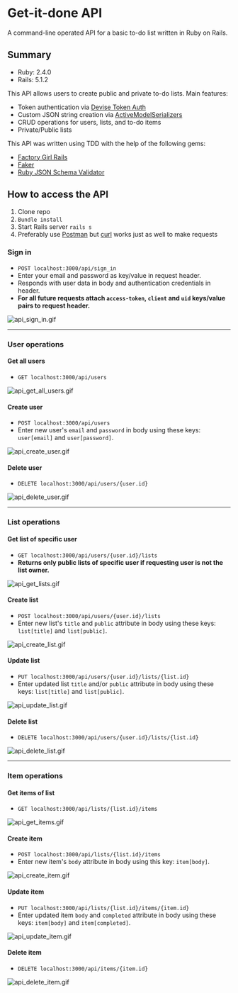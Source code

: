 # Get-it-done API
A command-line operated API for a basic to-do list written in Ruby on Rails.

## Summary

- Ruby: 2.4.0
- Rails: 5.1.2

This API allows users to create public and private to-do lists. Main features:

- Token authentication via [Devise Token Auth](https://github.com/lynndylanhurley/devise_token_auth)
- Custom JSON string creation via [ActiveModelSerializers](https://github.com/rails-api/active_model_serializers)
- CRUD operations for users, lists, and to-do items
- Private/Public lists

This API was written using TDD with the help of the following gems:

- [Factory Girl Rails](https://github.com/thoughtbot/factory_girl_rails)
- [Faker](https://github.com/stympy/faker)
- [Ruby JSON Schema Validator](https://github.com/ruby-json-schema/json-schema)

## How to access the API

1. Clone repo
2. `Bundle install`
3. Start Rails server `rails s`
4. Preferably use [Postman](https://www.getpostman.com/apps) but [curl](https://github.com/curl/curl) works just as well to make requests

### Sign in

- `POST localhost:3000/api/sign_in`
- Enter your email and password as key/value in request header.
- Responds with user data in body and authentication credentials in header.
- **For all future requests attach `access-token`, `client` and `uid` keys/value pairs to request header.**

![api_sign_in.gif](https://s1.postimg.org/cml1pegof/api_sign_in.gif "Sign in")


---
### User operations

#### Get all users

- `GET localhost:3000/api/users`

![api_get_all_users.gif](https://s2.postimg.org/ilv38j47t/api_get_all_users.gif "Get all users")

#### Create user

- `POST localhost:3000/api/users`
- Enter new user's `email` and `password` in body using these keys: `user[email]` and `user[password]`.

![api_create_user.gif](https://s2.postimg.org/yqkdefm15/api_create_user.gif "Create user")

#### Delete user

- `DELETE localhost:3000/api/users/{user.id}`

![api_delete_user.gif](https://s1.postimg.org/ybinlgelr/api_delete_user.gif "Delete user")


---
### List operations

#### Get list of specific user

- `GET localhost:3000/api/users/{user.id}/lists`
- **Returns only public lists of specific user if requesting user is not the list owner.**

![api_get_lists.gif](https://s2.postimg.org/mhqghh055/api_get_lists.gif "Get lists")

#### Create list

- `POST localhost:3000/api/users/{user.id}/lists`
- Enter new list's `title` and `public` attribute in body using these keys: `list[title]` and `list[public]`.

![api_create_list.gif](https://s1.postimg.org/fic77qhlr/api_create_list.gif "Create list")

#### Update list

- `PUT localhost:3000/api/users/{user.id}/lists/{list.id}`
- Enter updated list `title` and/or `public` attribute in body using these keys: `list[title]` and `list[public]`.

![api_update_list.gif](https://s2.postimg.org/esileoj61/api_update_list.gif "Update list")

#### Delete list

- `DELETE localhost:3000/api/users/{user.id}/lists/{list.id}`

![api_delete_list.gif](https://s1.postimg.org/661gdtobj/api_delete_list.gif "Delete list")


---
### Item operations

#### Get items of list

- `GET localhost:3000/api/lists/{list.id}/items`

![api_get_items.gif](https://s2.postimg.org/ltme9wsrd/api_get_items.gif "Get items")

#### Create item

- `POST localhost:3000/api/lists/{list.id}/items`
- Enter new item's `body` attribute in body using this key: `item[body]`.

![api_create_item.gif](https://s1.postimg.org/wf2jhtgkf/api_create_item.gif "Create item")

#### Update item

- `PUT localhost:3000/api/lists/{list.id}/items/{item.id}`
- Enter updated item `body` and `completed` attribute in body using these keys: `item[body]` and `item[completed]`.

![api_update_item.gif](https://s1.postimg.org/3w52wde4f/api_update_item.gif "Update item")

#### Delete item

- `DELETE localhost:3000/api/items/{item.id}`

![api_delete_item.gif](https://s1.postimg.org/89gwcpcvz/api_delete_item.gif "Delete item")

